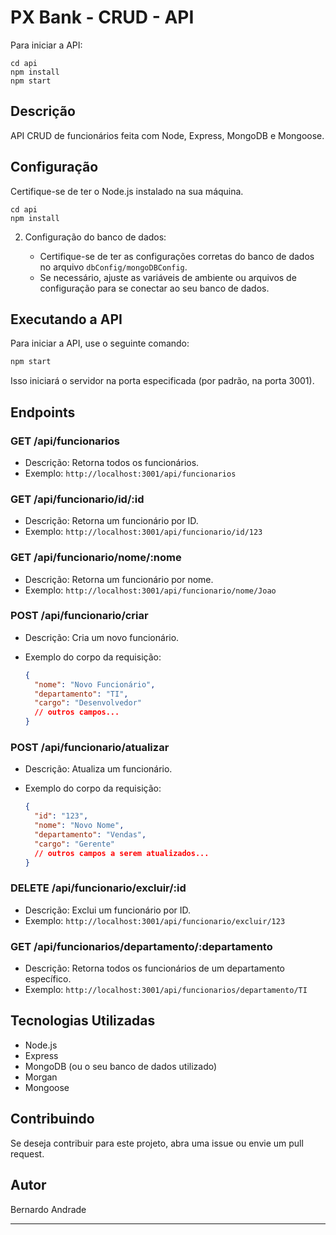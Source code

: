 # PX Bank - CRUD - API

Para iniciar a API:

```
cd api 
npm install 
npm start 
```




## Descrição

API CRUD de funcionários feita com Node, Express, MongoDB e Mongoose. 


## Configuração

Certifique-se de ter o Node.js instalado na sua máquina.

```
cd api 
npm install 
```

2. Configuração do banco de dados:
   
   - Certifique-se de ter as configurações corretas do banco de dados no arquivo `dbConfig/mongoDBConfig`.
   - Se necessário, ajuste as variáveis de ambiente ou arquivos de configuração para se conectar ao seu banco de dados.

## Executando a API

Para iniciar a API, use o seguinte comando:

```bash
npm start
```

Isso iniciará o servidor na porta especificada (por padrão, na porta 3001).

## Endpoints

### GET /api/funcionarios

- Descrição: Retorna todos os funcionários.
- Exemplo: `http://localhost:3001/api/funcionarios`

### GET /api/funcionario/id/:id

- Descrição: Retorna um funcionário por ID.
- Exemplo: `http://localhost:3001/api/funcionario/id/123`

### GET /api/funcionario/nome/:nome

- Descrição: Retorna um funcionário por nome.
- Exemplo: `http://localhost:3001/api/funcionario/nome/Joao`

### POST /api/funcionario/criar

- Descrição: Cria um novo funcionário.
- Exemplo do corpo da requisição:
  
  ```json
  {
    "nome": "Novo Funcionário",
    "departamento": "TI",
    "cargo": "Desenvolvedor"
    // outros campos...
  }
  ```

### POST /api/funcionario/atualizar

- Descrição: Atualiza um funcionário.
- Exemplo do corpo da requisição:
  
  ```json
  {
    "id": "123",
    "nome": "Novo Nome",
    "departamento": "Vendas",
    "cargo": "Gerente"
    // outros campos a serem atualizados...
  }
  ```

### DELETE /api/funcionario/excluir/:id

- Descrição: Exclui um funcionário por ID.
- Exemplo: `http://localhost:3001/api/funcionario/excluir/123`

### GET /api/funcionarios/departamento/:departamento

- Descrição: Retorna todos os funcionários de um departamento específico.
- Exemplo: `http://localhost:3001/api/funcionarios/departamento/TI`

## Tecnologias Utilizadas

- Node.js
- Express
- MongoDB (ou o seu banco de dados utilizado)
- Morgan
- Mongoose 

## Contribuindo

Se deseja contribuir para este projeto, abra uma issue ou envie um pull request.

## Autor

Bernardo Andrade

---

